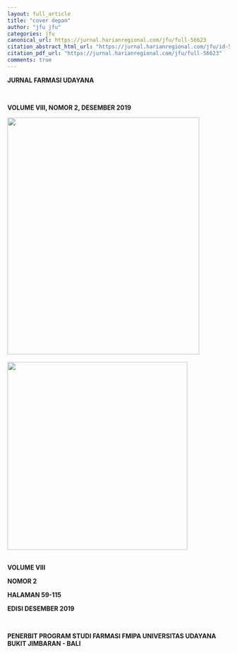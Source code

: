 ```yaml
---
layout: full_article
title: "cover depan"
author: "jfu jfu"
categories: jfu
canonical_url: https://jurnal.harianregional.com/jfu/full-56623 
citation_abstract_html_url: "https://jurnal.harianregional.com/jfu/id-56623"
citation_pdf_url: "https://jurnal.harianregional.com/jfu/full-56623"  
comments: true
---
```


<div>
<p><span class="font2" style="font-weight:bold;">JURNAL FARMASI UDAYANA</span></p>
</div><br clear="all">
<div>
<p><span class="font1" style="font-weight:bold;">VOLUME VIII, NOMOR 2, DESEMBER 2019</span></p><img src="https://jurnal.harianregional.com/media/56623-1.jpg" alt="" style="width:326pt;height:402pt;">
</div><br clear="all">
<div><img src="https://jurnal.harianregional.com/media/56623-2.jpg" alt="" style="width:306pt;height:319pt;">
</div><br clear="all">
<div>
<p><span class="font1" style="font-weight:bold;">VOLUME VIII</span></p>
<p><span class="font1" style="font-weight:bold;">NOMOR 2</span></p>
<p><span class="font1" style="font-weight:bold;">HALAMAN 59-115</span></p>
<p><span class="font1" style="font-weight:bold;">EDISI DESEMBER 2019</span></p>
</div><br clear="all">
<div>
<p><span class="font0" style="font-weight:bold;">PENERBIT PROGRAM STUDI FARMASI FMIPA UNIVERSITAS UDAYANA BUKIT JIMBARAN - BALI</span></p>
</div><br clear="all">